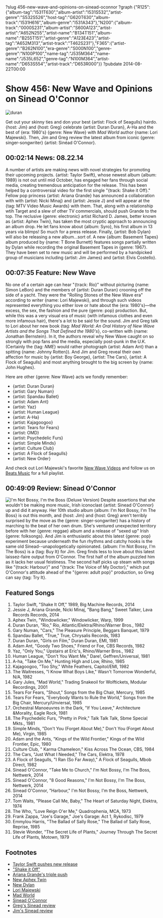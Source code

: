?slug 456-new-wave-and-opinions-on-sinead-oconnor
?graph {"R125":{"album-tag":"I531T630","album-artist":"I531S532","artist-genre":"S532S526","host-tag":"G620T630","album-track":"I531H616","album-genre":"I531A343"},"N200":{"album-track":"0000S231","album-artist":"S600A123","artist-artist":"A652N255","artist-name":"B134T151","album-name":"B255T151","artist-genre":"A123E423","artist-tag":"A652M313","artist-track":"T462S231"},"F365":{"artist-genre":"B262N100","era-genre":"S000N100","genre-genre":"N100P100","name-tag":"J535M364","name-name":"J535L652","genre-tag":"N100M364","artist-name":"D653S554","artist-track":"D653R000"}}
?pubdate 2014-08-22T00:00

# Show 456: New Wave and Opinions on Sinead O'Connor

![duran](http://static.soundopinions.org/images/2014/duran_web.jpg)

Get out your skinny ties and don your best {artist: Flock of Seagulls} hairdo. {host: Jim} and {host: Greg} celebrate {artist: Duran Duran}, A-Ha and the best of {era: 1980's} {genre: New Wave} with *Mad World* author {name: Lori Majewski}. Then, Jim and Greg review the latest album from iconic {genre: singer-songwriter} {artist: Sinéad O'Connor}.

## 00:02:14 News: 08.22.14
A number of artists are making news with novel strategies for promoting their upcoming projects. {artist: Taylor Swift}, whose newest album {album: 1989} is not out until mid October, has engaged her fans through social media, creating tremendous anticipation for the release. This has been helped by a controversial video for the first single "{track: Shake it Off}." Fellow pop princess {artist: Ariana Grande} has announced a collaboration with with {artist: Nicki Minaj} and {artist: Jessie J} and will appear at the {tag: MTV Video Music Awards} with them. That, along with a relationship wtih Target and a slew of other TV commercials, should push Grande to the top. The reclusive {genre: electronic} artist Richard D. James, better known as {artist: Aphex Twin}, has taken the most cryptic approach to announcing an album drop. He let fans know about {album: Syro}, his first album in 13 years via blimps! So much for a press release. Finally, {artist: Bob Dylan} will also be releasing a new album…sort of. A new {album: Basement Tapes} album produced by {name: T Bone Burnett} features songs partially written by Dylan while recording the original Basement Tapes in {genre: 1967}. They have been set to new music and will be performed by a handpicked group of musicians including {artist: Jim James} and {artist: Elvis Costello}.

## 00:07:35 Feature: New Wave
No one of a certain age can hear "{track: Rio}" without picturing {name: Simon LeBon} and the members of {artist: Duran Duran} crooning off the side of a yacht. They were the "Rolling Stones of the New Wave era" according to writer {name: Lori Majewski}, and through such videos represented everything you either love or hate about the {era: 1980's}—the excess, the sex, the fashion and the pure {genre: pop} production. But, while this was a very visual era of music (with infamous clothes and even more infamous hair), there's a lot to be said for the sound. Jim and Greg talk to Lori about her new book {tag: *Mad World: An Oral History of New Wave Artists and the Songs That Defined the 1980's*}, co-written with {name: Jonathan Bernstein}. In it, the authors reveal why New Wave caught on so strongly with pop fans and the media, especially post-punk in the U.K. (Certainly the {tag: *NME*} would rather photograph {artist: Adam Ant} than a spitting {name: Johnny Rotten}). And Jim and Greg reveal their own affection for music by {artist: Boy George}, {artist: The Cars}, {artist: A Flock of Seagulls} and most anything brought to the big screen by {name: John Hughes}.

Here are other {genre: New Wave} acts we fondly remember:

- {artist: Duran Duran}
- {artist: Gary Numan}
- {artist: Spandau Ballet}
- {artist: Adam Ant}
- {artist: Yaz}
- {artist: Human League}
- {artist: A-Ha}
- {artist: Kajagoogoo}
- {artist: Tears for Fears}
- {artist: OMD}
- {artist: Psychedelic Furs}
- {artist: Simple Minds}
- {artist: Culture Club}
- {artist: A Flock of Seagulls}
- {artist: New Order}

And check out Lori Majewski's favorite [New Wave Videos](http://soundopinions.tumblr.com/) and follow us on [Beats Music](http://www.beatsmusic.com/) for a full playlist.

## 00:49:09 Review: Sinead O'Connor
![I'm Not Bossy, I'm the Boss (Deluxe Version)](http://is1.mzstatic.com/image/thumb/Music/v4/5f/78/35/5f7835bf-ad3b-5bbe-2767-31606c2cd06a/source/600x600bb.jpg "287366/889306861")
Despite assertions that she wouldn't be making more music, Irish iconoclast {artist: Sinead O'Connor} up and did it anyway. Her 10th studio album {album: I'm Not Bossy, I'm The Boss} is out this month, and {host: Jim} and {host: Greg} aren't terribly surprised by the move as the {genre: singer-songwriter} has a history of marching to the beat of her own drum. She's ventured unexpected territory before with her {genre: reggae} album and a release of "sexed up" Irish {genre: folksongs}. And Jim is enthusiastic about this latest {genre: pop} experiment because underneath the fun rhythms and catchy hooks is the same old Sinead--unapologetically opinionated. {album: I'm Not Bossy, I'm The Boss} is a {tag: Buy It} for Jim. Greg finds less to love about this latest laissez-faire output from O'Connor. The first half of the album puzzled him as it lacks her usual feistiness. The second half picks up steam with songs like "{track: Harbour}" and "{track: The Voice of My Doctor}," which put O'Connor's attitude ahead of the "{genre: adult pop}" production, so Greg can say {tag: Try It}. 


## Featured Songs

1. Taylor Swift, "Shake It Off," 1989, Big Machine Records, 2014 
1. Jessie J, Ariana Grande, Nicki Minaj, "Bang Bang," Sweet Talker, Lava Records Records, 2014 
1. Aphex Twin, "Windowlicker," Windowlicker, Warp, 1999 
1. Duran Duran, "Rio," Rio, Atlantic/Elektra/Rhino/Warner Bros., 1982 
1. Gary Numan, "Cars," The Pleasure Principle, Beggars Banquet, 1979 
1. Spandau Ballet, "True," True, Chrysalis Records, 1983 
1. Duran Duran, "Girls on Film," Duran Duran, EMI, 1981 
1. Adam Ant, "Goody Two Shoes," Friend or Foe, CBS Records, 1982  
1. Yaz, "Only You," Upstairs at Eric's, Rhino/Warner Bros., 1982 
1. Human League, "Don't You Want Me," Dare!, Geffren/Universal, 1981 
1. A-ha, "Take On Me," Hunting High and Low, Rhino, 1985 
1. Kajagoogoo, "Too Shy," White Feathers, Capitol/EMI, 1982 
1. The Waitresses, "I Know What Boys Like," Wasn't Tomorrow Wonderful, N/A, 1982 
1. Gary Jules, "Mad World," Trading Snakeoil for Wolftickets, Modular Recordings, 2001 
1. Tears For Fears, "Shout," Songs from the Big Chair, Mercury, 1985 
1. Tears For Fears, "Everybody Wants to Rule the World," Songs from the Big Chair, Mercury/Unviersal, 1985 
1. Orchestral Manoeuvres in the Dark, "If You Leave," Architecture &Morality, Eagle Rock, 1981  
1. The Psychedelic Furs, "Pretty in Pink," Talk Talk Talk, Sbme Special Mkts., 1981 
1. Simple Minds, "Don't You (Forget About Me)," Don't You (Forget About Me), Virgin, 1985 
1. Adam and the Ants, "Kings of the Wild Frontier," Kings of the Wild Frontier, Epic, 1980
1. Culture Club, " Karma Chameleon," Kiss Across The Ocean, CBS, 1984 
1. The Cars, "Just What I Needed," The Cars, Elektra, 1978 
1. A Flock of Seagulls, "I Ran (So Far Away)," A Flock of Seagulls, Mbob Direct, 1982 
1. Sinead O'Connor, "Take Me to Church," I'm Not Bossy, I'm The Boss, Nettwerk, 2014 
1. Sinead O'Connor, "8 Good Reasons," I'm Not Bossy, I'm The Boss, Nettwerk, 2014 
1. Sinead O'Connor, "Harbour," I'm Not Bossy, I'm the Boss, Nettwerk, 2014 
1. Tom Waits, "Please Call Me, Baby," The Heart of Saturday Night, Elektra, 1974 
1. The Who, "Love Reign O'er Me," Quadrophenia, MCA, 1973  
1. Frank Zappa, "Joe's Garage," Joe's Garage: Act 1, Rykodisc, 1979 
1. Emmylou Harris, "The Ballad of Sally Rose," The Ballad of Sally Rose, Reprise, 1985 
1. Stevie Wonder, "The Secret Life of Plants," Journey Through The Secret Life of Plants, Motown, 1979 


## Footnotes
- [Taylor Swift pushes new release](http://www.nytimes.com/2014/08/19/business/media/taylor-swift-maximizes-use-of-social-media-in-release-of-new-album.html?_r=0)
- ["Shake it Off"](https://www.youtube.com/watch?v=nfWlot6h_JM)
- [Ariana Grande's triple push](http://online.wsj.com/articles/triple-platform-push-for-ariana-grandes-album-1408317171)
- [New Aphex Twin](http://www.theguardian.com/music/2014/aug/18/aphex-twin-announces-new-album-syro-via-the-deep-web)
- [New Dylan](http://www.rollingstone.com/music/news/hear-bob-dylans-new-basement-tapes-cut-nothing-to-it-sung-by-jim-james-20140819)
- [Lori Majewski](https://twitter.com/LoriMajewski)
- [Mad World](http://madworldbook.com/)
- [Sinead O'Connor](http://www.sineadoconnor.com/)
- [Greg's Sinead review](http://www.chicagotribune.com/entertainment/music/kot/ct-sinead-oconnor-album-review-20140811-column.html)
- [Jim's Sinead review](http://www.wbez.org/blogs/jim-derogatis/2014-08/sinead-o%E2%80%99connor-has-some-fun-her-boss-new-album-110662)
